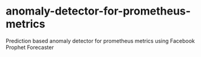 # anomaly-detector-for-prometheus-metrics
 Prediction based anomaly detector for prometheus metrics using Facebook Prophet Forecaster
